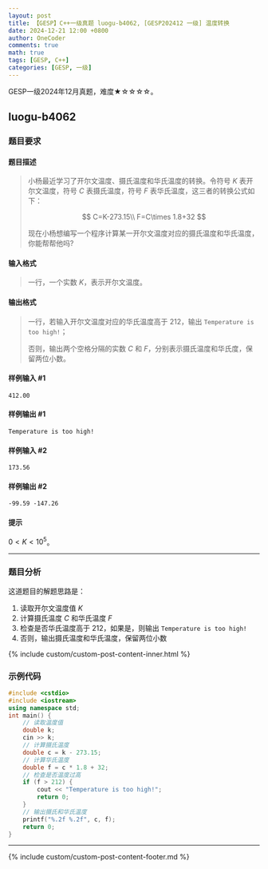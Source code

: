 ```yaml
---
layout: post
title: 【GESP】C++一级真题 luogu-b4062, [GESP202412 一级] 温度转换
date: 2024-12-21 12:00 +0800
author: OneCoder
comments: true
math: true
tags: [GESP, C++]
categories: [GESP, 一级]
---
```

GESP一级2024年12月真题，难度★☆☆☆☆。

<!--more-->

## luogu-b4062

### 题目要求

#### 题目描述

>小杨最近学习了开尔文温度、摄氏温度和华氏温度的转换。令符号 $K$ 表开尔文温度，符号 $C$ 表摄氏温度，符号 $F$ 表华氏温度，这三者的转换公式如下：
>
>$$
C=K-273.15\\
F=C\times 1.8+32
>$$
>
>现在小杨想编写一个程序计算某一开尔文温度对应的摄氏温度和华氏温度，你能帮帮他吗?

#### 输入格式

>一行，一个实数 $K$，表示开尔文温度。

#### 输出格式

>一行，若输入开尔文温度对应的华氏温度高于 $212$，输出 `Temperature is too high!`；
>
>否则，输出两个空格分隔的实数 $C$ 和 $F$，分别表示摄氏温度和华氏度，保留两位小数。

#### 样例输入 #1

```console
412.00
```

#### 样例输出 #1

```console
Temperature is too high!
```

#### 样例输入 #2

```console
173.56
```

#### 样例输出 #2

```console
-99.59 -147.26
```

#### 提示

$0<K<10^5$。

---

### 题目分析

这道题目的解题思路是：

1. 读取开尔文温度值 $K$
2. 计算摄氏温度 $C$ 和华氏温度 $F$
3. 检查是否华氏温度高于 $212$，如果是，则输出 `Temperature is too high!`
4. 否则，输出摄氏温度和华氏温度，保留两位小数

{% include custom/custom-post-content-inner.html %}

### 示例代码

```cpp
#include <cstdio>
#include <iostream>
using namespace std;
int main() {
    // 读取温度值
    double k;
    cin >> k;
    // 计算摄氏温度
    double c = k - 273.15;
    // 计算华氏温度
    double f = c * 1.8 + 32;
    // 检查是否温度过高
    if (f > 212) {
        cout << "Temperature is too high!";
        return 0;
    }
    // 输出摄氏和华氏温度
    printf("%.2f %.2f", c, f);
    return 0;
}
```

---

{% include custom/custom-post-content-footer.md %}
